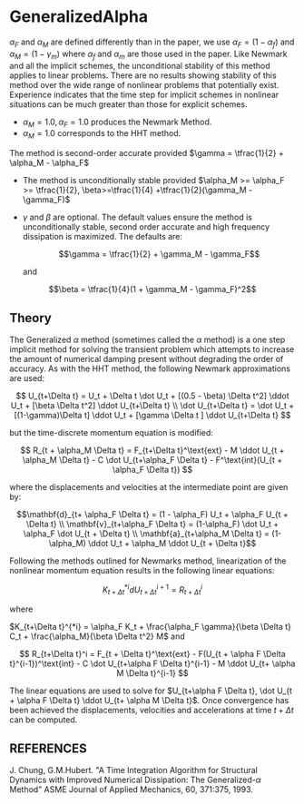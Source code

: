 # GeneralizedAlpha

$\alpha_F$ and $\alpha_M$ are defined differently than in the paper, we use $\alpha_F = (1-\alpha_f)$ and $\alpha_M=(1-\gamma_m)$ where $\alpha_f$ and $\alpha_m$ are those used in the paper.
Like Newmark and all the implicit schemes, the unconditional stability of this method applies to linear problems. There are no results showing stability of this method over the wide range of nonlinear problems that potentially exist. Experience indicates that the time step for implicit schemes in nonlinear situations can be much greater than those for explicit schemes.

- $\alpha_M = 1.0, \alpha_F = 1.0$ produces the Newmark Method.
- $\alpha_M = 1.0$ corresponds to the HHT method.

The method is second-order accurate provided $\gamma = \tfrac{1}{2} + \alpha_M - \alpha_F$
- The method is unconditionally stable provided $\alpha_M >= \alpha_F >= \tfrac{1}{2}, \beta>=\tfrac{1}{4} +\tfrac{1}{2}(\gamma_M - \gamma_F)$

- $\gamma$ and $\beta$ are optional. The default values ensure the method is unconditionally stable, second order accurate and high frequency dissipation is maximized.
  The defaults are:

  $$\gamma = \tfrac{1}{2} + \gamma_M - \gamma_F$$

  and

$$\beta = \tfrac{1}{4}(1 + \gamma_M - \gamma_F)^2$$


## Theory


The Generalized $\alpha$ method (sometimes called the $\alpha$ method) is a one step implicit method for solving the transient problem which attempts to increase the amount of numerical damping present without degrading the order of accuracy. As with the HHT method, the following Newmark approximations are used:

$$
U_{t+\Delta t} = U_t + \Delta t \dot U_t + [(0.5 - \beta) \Delta t^2] \ddot U_t + [\beta \Delta t^2] \ddot U_{t+\Delta t} \\
\dot U_{t+\Delta t} = \dot U_t + [(1-\gamma)\Delta t] \ddot U_t + [\gamma \Delta t ] \ddot U_{t+\Delta t}
$$

but the time-discrete momentum equation is modified:

$$
R_{t + \alpha_M \Delta t} = F_{t+\Delta t}^\text{ext} - M \ddot U_{t + \alpha_M \Delta t} - C \dot U_{t+\alpha_F \Delta t} - F^\text{int}(U_{t + \alpha_F \Delta t})
$$

where the displacements and velocities at the intermediate point are given by:

$$\mathbf{d}_{t+ \alpha_F \Delta t} = (1 - \alpha_F) U_t + \alpha_F U_{t + \Delta t} \\
\mathbf{v}_{t+\alpha_F \Delta t} = (1-\alpha_F) \dot U_t + \alpha_F \dot U_{t + \Delta t} \\
\mathbf{a}_{t+\alpha_M \Delta t} = (1-\alpha_M) \ddot U_t + \alpha_M \ddot U_{t + \Delta t}$$

Following the methods outlined for Newmarks method, linearization of the nonlinear momentum equation results in the following linear equations:

$$K_{t+\Delta t}^{*i} d U_{t+\Delta t}^{i+1} = R_{t+\Delta t}^i$$

where

$K_{t+\Delta t}^{*i} = \alpha_F K_t + \frac{\alpha_F \gamma}{\beta \Delta t} C_t + \frac{\alpha_M}{\beta \Delta t^2} M$
and

$$
R_{t+\Delta t}^i = F_{t + \Delta t}^\text{ext} - F(U_{t + \alpha F \Delta t}^{i-1})^\text{int} - C \dot U_{t+\alpha F \Delta t}^{i-1} - M \ddot U_{t+ \alpha M \Delta t}^{i-1}
$$

The linear equations are used to solve for $U_{t+\alpha F \Delta t}, \dot U_{t + \alpha F \Delta t} \ddot U_{t+ \alpha M \Delta t}$. Once convergence has been achieved the displacements, velocities and accelerations at time $t + \Delta t$ can be computed.

## REFERENCES

J. Chung, G.M.Hubert. "A Time Integration Algorithm for Structural Dynamics with Improved Numerical Dissipation: The Generalized-$\alpha$ Method" ASME Journal of Applied Mechanics, 60, 371:375, 1993.

